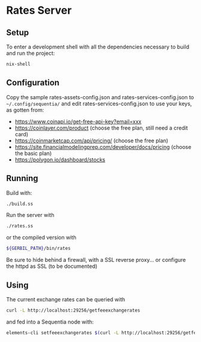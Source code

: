 # Rates Server

## Setup

To enter a development shell with all the dependencies necessary to build and run the project:
```bash
nix-shell
```

## Configuration

Copy the sample rates-assets-config.json and rates-services-config.json to `~/.config/sequentia/` and edit rates-services-config.json to use your keys, as gotten from:
* https://www.coinapi.io/get-free-api-key?email=xxx
* https://coinlayer.com/product (choose the free plan, still need a credit card)
* https://coinmarketcap.com/api/pricing/ (choose the free plan)
* https://site.financialmodelingprep.com/developer/docs/pricing (choose the basic plan)
* https://polygon.io/dashboard/stocks

## Running

Build with:
```bash
./build.ss
```
Run the server with
```bash
./rates.ss
```
or the compiled version with
```bash
${GERBIL_PATH}/bin/rates
```
Be sure to hide behind a firewall, with a SSL reverse proxy... or configure the httpd as SSL (to be documented)

## Using

The current exchange rates can be queried with
```bash
curl -L http://localhost:29256/getfeeexchangerates
```
and fed into a Sequentia node with:
```bash
elements-cli setfeeexchangerates $(curl -L http://localhost:29256/getfeeexchangerates)
```